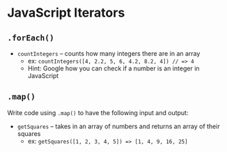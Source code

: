 # JavaScript Iterators

## `.forEach()`

- `countIntegers` – counts how many integers there are in an array
	- ex: `countIntegers([4, 2.2, 5, 6, 4.2, 8.2, 4]) // => 4`
	- Hint: Google how you can check if a number is an integer in JavaScript
  
## `.map()`
Write code using `.map()` to have the following input and output:

- `getSquares` – takes in an array of numbers and returns an array of their squares
  - ex: `getSquares([1, 2, 3, 4, 5]) => [1, 4, 9, 16, 25]`
